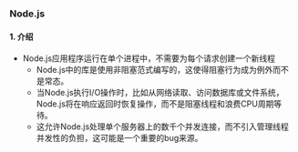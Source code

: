 
### Node.js
#### 1. 介绍
- Node.js应用程序运行在单个进程中，不需要为每个请求创建一个新线程
  - Node.js中的库是使用非阻塞范式编写的，这使得阻塞行为成为例外而不是常态。
  - 当Node.js执行I/O操作时，比如从网络读取、访问数据库或文件系统，Node.js将在响应返回时恢复操作，而不是阻塞线程和浪费CPU周期等待。
  - 这允许Node.js处理单个服务器上的数千个并发连接，而不引入管理线程并发性的负担，这可能是一个重要的bug来源。
